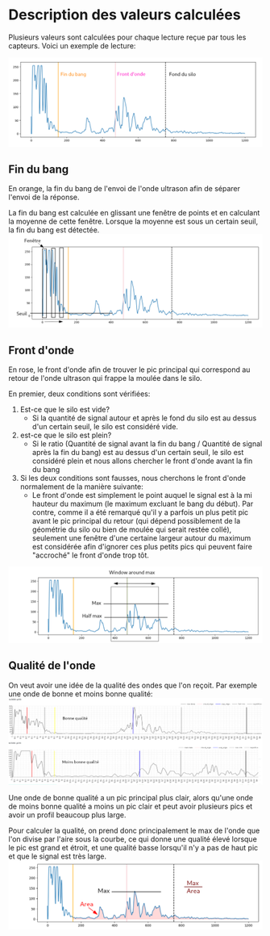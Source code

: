 # Description des valeurs calculées
Plusieurs valeurs sont calculées pour chaque lecture reçue par tous les capteurs. Voici un exemple de lecture:

![image](1.png)

## Fin du bang
En orange, la fin du bang de l'envoi de l'onde ultrason afin de séparer l'envoi de la réponse.

La fin du bang est calculée en glissant une fenêtre de points et en calculant la moyenne de cette fenêtre. Lorsque la moyenne est sous un certain seuil, la fin du bang est détectée.
![image](2.png)

## Front d'onde
En rose, le front d'onde afin de trouver le pic principal qui correspond au retour de l'onde ultrason qui frappe la moulée dans le silo.

En premier, deux conditions sont vérifiées: 
1. Est-ce que le silo est vide? 
    - Si la quantité de signal autour et après le fond du silo est au dessus d'un certain seuil, le silo est considéré vide.
2. est-ce que le silo est plein?
    - Si le ratio (Quantité de signal avant la fin du bang / Quantité de signal après la fin du bang) est au dessus d'un certain seuil, le silo est considéré plein et nous allons chercher le front d'onde avant la fin du bang
3. Si les deux conditions sont fausses, nous cherchons le front d'onde normalement de la manière suivante:
    - Le front d'onde est simplement le point auquel le signal est à la mi hauteur du maximum (le maximum excluant le bang du début). Par contre, comme il a été remarqué qu'il y a parfois un plus petit pic avant le pic principal du retour (qui dépend possiblement de la géométrie du silo ou bien de moulée qui serait restée collé),
    seulement une fenêtre d'une certaine largeur autour du maximum est considérée afin d'ignorer ces plus petits pics qui peuvent faire "accroché" le front d'onde trop tôt.


![image](3.png)

## Qualité de l'onde
On veut avoir une idée de la qualité des ondes que l'on reçoit. Par exemple une onde de bonne et moins bonne qualité:
![image](4.png)

Une onde de bonne qualité a un pic principal plus clair, alors qu'une onde de moins bonne qualité a moins un pic clair et peut avoir plusieurs pics et avoir un profil beaucoup plus large.

Pour calculer la qualité, on prend donc principalement le max de l'onde que l'on divise par l'aire sous la courbe, ce qui donne une qualité élevé lorsque le pic est grand et étroit, et une qualité basse lorsqu'il n'y a pas de haut pic et que le signal est très large.
![image](5.png)

